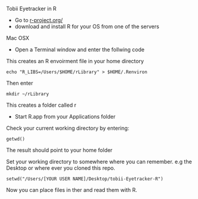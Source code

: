 Tobii Eyetracker in R  

- Go to [r-project.org/](http://www.r-project.org/)  
- download and install R for your OS from one of the servers  

Mac OSX  

- Open a Terminal window and enter the follwing code  

This creates an R envoirment file in your home directory  

    echo "R_LIBS=/Users/$HOME/rLibrary" > $HOME/.Renviron

Then enter  

    mkdir ~/rLibrary  

This creates a folder called r
- Start R.app from your Applications folder  

Check your current working directory by entering:  

    getwd()  

The result should point to your home folder  

Set your working directory to somewhere where you can remember. e.g the Desktop or where ever you cloned this repo.  

    setwd("/Users/[YOUR USER NAME]/Desktop/tobii-Eyetracker-R")  

Now you can place files in ther and read them with R.  



